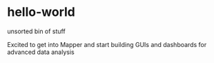 # hello-world
unsorted bin of stuff

Excited to get into Mapper and start building GUIs and dashboards for advanced data analysis
